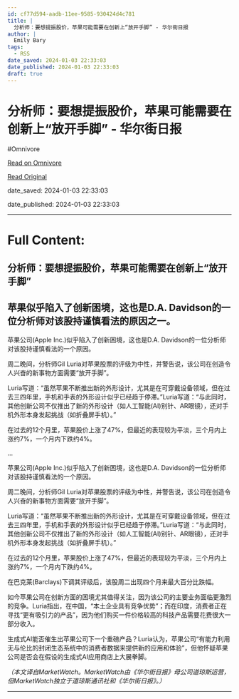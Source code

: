 ```yaml
---
id: cf77d594-aadb-11ee-9585-930424d4c781
title: |
  分析师：要想提振股价，苹果可能需要在创新上“放开手脚” - 华尔街日报
author: |
  Emily Bary
tags:
  - RSS
date_saved: 2024-01-03 22:33:03
date_published: 2024-01-03 22:33:03
draft: true
---
```


# 分析师：要想提振股价，苹果可能需要在创新上“放开手脚” - 华尔街日报
#Omnivore

[Read on Omnivore](https://omnivore.app/me/-18cd39a50a2)

[Read Original](https://cn.wsj.com/amp/articles/%E8%A6%81%E6%83%B3%E6%8F%90%E6%8C%AF%E8%82%A1%E4%BB%B7-%E8%8B%B9%E6%9E%9C%E5%8F%AF%E8%83%BD%E9%9C%80%E8%A6%81%E5%9C%A8%E5%88%9B%E6%96%B0%E4%B8%8A-%E6%94%BE%E5%BC%80%E6%89%8B%E8%84%9A-0a68467a)

date_saved: 2024-01-03 22:33:03

date_published: 2024-01-03 22:33:03

--- 

# Full Content: 

##  分析师：要想提振股价，苹果可能需要在创新上“放开手脚”

## 苹果似乎陷入了创新困境，这也是D.A. Davidson的一位分析师对该股持谨慎看法的原因之一。

苹果公司(Apple Inc.)似乎陷入了创新困境，这也是D.A. Davidson的一位分析师对该股持谨慎看法的一个原因。

周二晚间，分析师Gil Luria对苹果股票的评级为中性，并警告说，该公司在创造令人兴奋的新事物方面需要“放开手脚”。

Luria写道：“虽然苹果不断推出新的外形设计，尤其是在可穿戴设备领域，但在过去三四年里，手机和手表的外形设计似乎已经趋于停滞。”Luria写道：“与此同时，其他创新公司不仅推出了新的外形设计（如人工智能(AI)别针、AR眼镜），还对手机外形本身发起挑战（如折叠屏手机）。”

在过去的12个月里，苹果股价上涨了47%，但最近的表现较为平淡，三个月内上涨约7%，一个月内下跌约4%。

...

苹果公司(Apple Inc.)似乎陷入了创新困境，这也是D.A. Davidson的一位分析师对该股持谨慎看法的一个原因。

周二晚间，分析师Gil Luria对苹果股票的评级为中性，并警告说，该公司在创造令人兴奋的新事物方面需要“放开手脚”。

Luria写道：“虽然苹果不断推出新的外形设计，尤其是在可穿戴设备领域，但在过去三四年里，手机和手表的外形设计似乎已经趋于停滞。”Luria写道：“与此同时，其他创新公司不仅推出了新的外形设计（如人工智能(AI)别针、AR眼镜），还对手机外形本身发起挑战（如折叠屏手机）。”

在过去的12个月里，苹果股价上涨了47%，但最近的表现较为平淡，三个月内上涨约7%，一个月内下跌约4%。

在巴克莱(Barclays)下调其评级后，该股周二出现四个月来最大百分比跌幅。

如今苹果公司在创新方面的困境尤其值得关注，因为该公司的主要业务面临更激烈的竞争。Luria指出，在中国，“本土企业具有竞争优势”；而在印度，消费者正在寻找“更有吸引力的产品”，因为他们购买一件价格较高的科技产品需要花费很大一部分收入。

生成式AI能否催生出苹果公司下一个重磅产品？Luria认为，苹果公司“有能力利用无与伦比的封闭生态系统中的消费者数据来提供新的应用和体验”，但他怀疑苹果公司是否会在假设的生成式AI应用商店上大展拳脚。

_（本文译自MarketWatch。MarketWatch由《华尔街日报》母公司道琼斯运营，但MarketWatch独立于道琼斯通讯社和《华尔街日报》。）_

---

